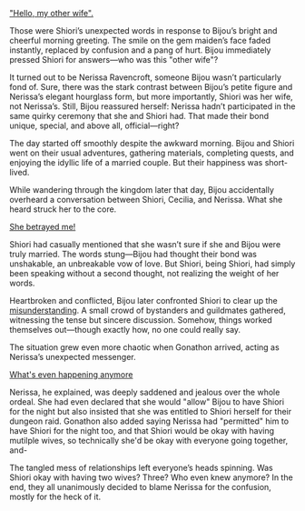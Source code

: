 <!-- title: Soap Opera -->

["Hello, my other wife".](https://www.youtube.com/live/BnpLALzUzD4?feature=shared\&t=237)

Those were Shiori’s unexpected words in response to Bijou’s bright and cheerful morning greeting. The smile on the gem maiden’s face faded instantly, replaced by confusion and a pang of hurt. Bijou immediately pressed Shiori for answers—who was this "other wife"?

It turned out to be Nerissa Ravencroft, someone Bijou wasn’t particularly fond of. Sure, there was the stark contrast between Bijou’s petite figure and Nerissa’s elegant hourglass form, but more importantly, Shiori was her wife, not Nerissa’s. Still, Bijou reassured herself: Nerissa hadn’t participated in the same quirky ceremony that she and Shiori had. That made their bond unique, special, and above all, official—right?

The day started off smoothly despite the awkward morning. Bijou and Shiori went on their usual adventures, gathering materials, completing quests, and enjoying the idyllic life of a married couple. But their happiness was short-lived.

While wandering through the kingdom later that day, Bijou accidentally overheard a conversation between Shiori, Cecilia, and Nerissa. What she heard struck her to the core.

[She betrayed me!](#embed:https://www.youtube.com/live/Tl7rUzJyc_0?t=5811)

Shiori had casually mentioned that she wasn’t sure if she and Bijou were truly married. The words stung—Bijou had thought their bond was unshakable, an unbreakable vow of love. But Shiori, being Shiori, had simply been speaking without a second thought, not realizing the weight of her words.

Heartbroken and conflicted, Bijou later confronted Shiori to clear up the [misunderstanding](https://www.youtube.com/live/Tl7rUzJyc_0?feature=shared\&t=6015). A small crowd of bystanders and guildmates gathered, witnessing the tense but sincere discussion. Somehow, things worked themselves out—though exactly how, no one could really say.

The situation grew even more chaotic when Gonathon arrived, acting as Nerissa’s unexpected messenger.

[What's even happening anymore](#embed:https://www.youtube.com/live/Tl7rUzJyc_0?t=6281)

Nerissa, he explained, was deeply saddened and jealous over the whole ordeal. She had even declared that she would "allow" Bijou to have Shiori for the night but also insisted that she was entitled to Shiori herself for their dungeon raid. Gonathon also added saying Nerissa had "permitted" him to have Shiori for the night too, and that Shiori would be okay with having mutilple wives, so technically she'd be okay with everyone going together, and-

The tangled mess of relationships left everyone’s heads spinning. Was Shiori okay with having two wives? Three? Who even knew anymore? In the end, they all unanimously decided to blame Nerissa for the confusion, mostly for the heck of it.

